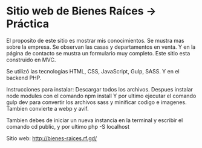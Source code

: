 # Sitio web de Bienes Raíces -> Práctica 
El proposito de este sitio es mostrar mis conocimientos. Se mustra mas sobre la empresa. Se observan las casas y departamentos en venta. Y en la página de contacto se mustra un formulario muy completo. Este sitio esta construido en MVC.

Se utilizó las tecnologias HTML, CSS, JavaScript, Gulp, SASS. Y en el backend PHP.

Instrucciones para instalar:
Descargar todos los archivos.
Despues instalar node modules con el comando npm install
Y por ultimo ejecutar el comando gulp dev para convertir los archivos sass y minificar codigo e imagenes. Tambien convierte a webp y avif.

Tambien debes de iniciar un nueva instancia en la terminal y escribir el comando cd public, y por ultimo php -S localhost


Sitio web: 
http://bienes-raices.rf.gd/
